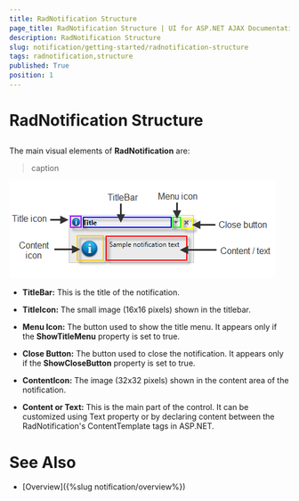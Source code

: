 ```yaml
---
title: RadNotification Structure
page_title: RadNotification Structure | UI for ASP.NET AJAX Documentation
description: RadNotification Structure
slug: notification/getting-started/radnotification-structure
tags: radnotification,structure
published: True
position: 1
---
```


# RadNotification Structure



## 

The main visual elements of __RadNotification__ are:
>caption 

![structure](images/radnotification-structure.png)

* __TitleBar:__ This is the title of the notification.

* __TitleIcon:__ The small image (16x16 pixels) shown in the titlebar.

* __Menu Icon:__ The button used to show the title menu. It appears only if the __ShowTitleMenu__ property is set to true.

* __Close Button:__ The button used to close the notification. It appears only if the __ShowCloseButton__ property is set to true.

* __ContentIcon:__ The image (32x32 pixels) shown in the content area of the notification.

* __Content or Text:__ This is the main part of the control. It can be customized using Text property or by declaring content between the RadNotification's ContentTemplate tags in ASP.NET.

# See Also

 * [Overview]({%slug notification/overview%})
